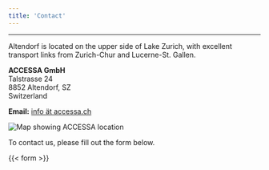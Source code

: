 ```yaml
---
title: 'Contact'
---
```

***

Altendorf is located on the upper side of Lake Zurich, with excellent transport links from Zurich-Chur and Lucerne-St. Gallen.

**ACCESSA GmbH**  
Talstrasse 24  
8852 Altendorf, SZ  
Switzerland

**Email:** [info ät accessa.ch](mailto:info@accessa.ch)

![Map showing ACCESSA location](/img/map.gif)

To contact us, please fill out the form below.

{{< form >}}